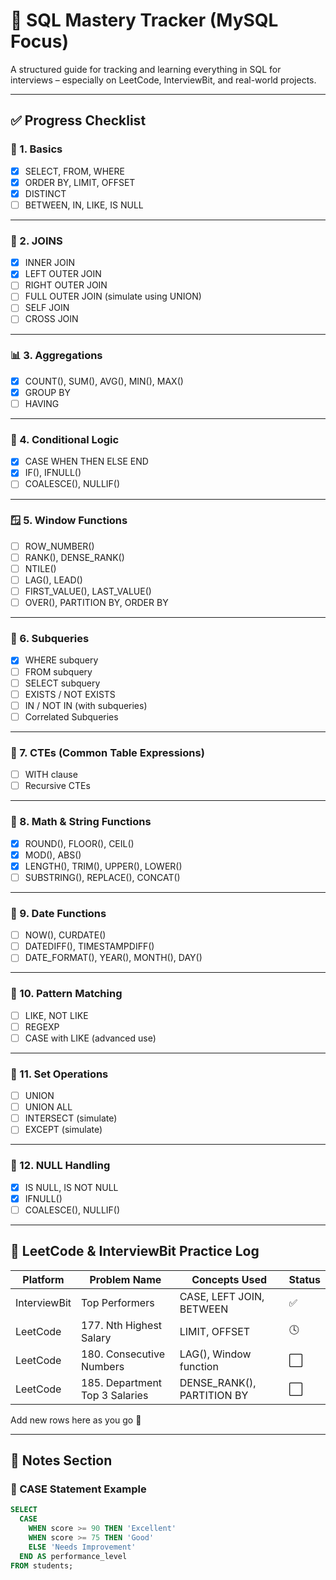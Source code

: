 # 🧠 SQL Mastery Tracker (MySQL Focus)

A structured guide for tracking and learning everything in SQL for interviews – especially on LeetCode, InterviewBit, and real-world projects.

---

## ✅ Progress Checklist

### 🧱 1. Basics
- [x] SELECT, FROM, WHERE
- [x] ORDER BY, LIMIT, OFFSET
- [x] DISTINCT
- [ ] BETWEEN, IN, LIKE, IS NULL

---

### 🔗 2. JOINS
- [x] INNER JOIN
- [x] LEFT OUTER JOIN
- [ ] RIGHT OUTER JOIN
- [ ] FULL OUTER JOIN (simulate using UNION)
- [ ] SELF JOIN
- [ ] CROSS JOIN

---

### 📊 3. Aggregations
- [x] COUNT(), SUM(), AVG(), MIN(), MAX()
- [x] GROUP BY
- [ ] HAVING

---

### 🧠 4. Conditional Logic
- [x] CASE WHEN THEN ELSE END
- [x] IF(), IFNULL()
- [ ] COALESCE(), NULLIF()

---

### 🪟 5. Window Functions
- [ ] ROW_NUMBER()
- [ ] RANK(), DENSE_RANK()
- [ ] NTILE()
- [ ] LAG(), LEAD()
- [ ] FIRST_VALUE(), LAST_VALUE()
- [ ] OVER(), PARTITION BY, ORDER BY

---

### 🔁 6. Subqueries
- [x] WHERE subquery
- [ ] FROM subquery
- [ ] SELECT subquery
- [ ] EXISTS / NOT EXISTS
- [ ] IN / NOT IN (with subqueries)
- [ ] Correlated Subqueries

---

### 🧩 7. CTEs (Common Table Expressions)
- [ ] WITH clause
- [ ] Recursive CTEs

---

### 🧮 8. Math & String Functions
- [x] ROUND(), FLOOR(), CEIL()
- [x] MOD(), ABS()
- [x] LENGTH(), TRIM(), UPPER(), LOWER()
- [ ] SUBSTRING(), REPLACE(), CONCAT()

---

### 📆 9. Date Functions
- [ ] NOW(), CURDATE()
- [ ] DATEDIFF(), TIMESTAMPDIFF()
- [ ] DATE_FORMAT(), YEAR(), MONTH(), DAY()

---

### 🔡 10. Pattern Matching
- [ ] LIKE, NOT LIKE
- [ ] REGEXP
- [ ] CASE with LIKE (advanced use)

---

### 🧾 11. Set Operations
- [ ] UNION
- [ ] UNION ALL
- [ ] INTERSECT (simulate)
- [ ] EXCEPT (simulate)

---

### 🚦 12. NULL Handling
- [x] IS NULL, IS NOT NULL
- [x] IFNULL()
- [ ] COALESCE(), NULLIF()

---

## 🧪 LeetCode & InterviewBit Practice Log

| Platform     | Problem Name                      | Concepts Used                      | Status |
|--------------|-----------------------------------|------------------------------------|--------|
| InterviewBit | Top Performers                    | CASE, LEFT JOIN, BETWEEN           | ✅     |
| LeetCode     | 177. Nth Highest Salary           | LIMIT, OFFSET                      | 🕓     |
| LeetCode     | 180. Consecutive Numbers          | LAG(), Window function             | ⬜     |
| LeetCode     | 185. Department Top 3 Salaries    | DENSE_RANK(), PARTITION BY         | ⬜     |

Add new rows here as you go 🚀

---

## 🧠 Notes Section

### 🔸 CASE Statement Example
```sql
SELECT
  CASE 
    WHEN score >= 90 THEN 'Excellent'
    WHEN score >= 75 THEN 'Good'
    ELSE 'Needs Improvement'
  END AS performance_level
FROM students;
